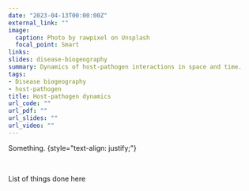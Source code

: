 ```yaml
---
date: "2023-04-13T00:00:00Z"
external_link: ""
image:
  caption: Photo by rawpixel on Unsplash
  focal_point: Smart
links:
slides: disease-biogeography
summary: Dynamics of host-pathogen interactions in space and time.
tags:
- Disease biogeography
- host-pathogen
title: Host-pathogen dynamics
url_code: ""
url_pdf: ""
url_slides: ""
url_video: ""
---
```


Something.
{style="text-align: justify;"}

<br>

List of things done here



